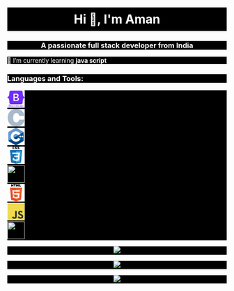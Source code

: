 <h1 align="center" style="color:white;background-color:black;padding:10px;">Hi 👋, I'm Aman</h1>
<h3 align="center" style="color:white;background-color:black;">A passionate full stack developer from India</h3>

<p style="color:white;background-color:black;">🌱 I’m currently learning <b>java script</b></p>

<h3 align="left" style="color:white;background-color:black;">Languages and Tools:</h3>

<p align="left" style="background-color:black;">
  <a href="https://getbootstrap.com" target="_blank" rel="noreferrer">
    <img src="https://raw.githubusercontent.com/devicons/devicon/master/icons/bootstrap/bootstrap-plain-wordmark.svg" width="40" height="40"/>
  </a><br>
  <a href="https://www.cprogramming.com/" target="_blank" rel="noreferrer">
    <img src="https://raw.githubusercontent.com/devicons/devicon/master/icons/c/c-original.svg" width="40" height="40"/>
  </a><br>
  <a href="https://www.w3schools.com/cpp/" target="_blank" rel="noreferrer">
    <img src="https://raw.githubusercontent.com/devicons/devicon/master/icons/cplusplus/cplusplus-original.svg" width="40" height="40"/>
  </a><br>
  <a href="https://www.w3schools.com/css/" target="_blank" rel="noreferrer">
    <img src="https://raw.githubusercontent.com/devicons/devicon/master/icons/css3/css3-original-wordmark.svg" width="40" height="40"/>
  </a><br>
  <a href="https://git-scm.com/" target="_blank" rel="noreferrer">
    <img src="https://www.vectorlogo.zone/logos/git-scm/git-scm-icon.svg" width="40" height="40"/>
  </a><br>
  <a href="https://www.w3.org/html/" target="_blank" rel="noreferrer">
    <img src="https://raw.githubusercontent.com/devicons/devicon/master/icons/html5/html5-original-wordmark.svg" width="40" height="40"/>
  </a><br>
  <a href="https://developer.mozilla.org/en-US/docs/Web/JavaScript" target="_blank" rel="noreferrer">
    <img src="https://raw.githubusercontent.com/devicons/devicon/master/icons/javascript/javascript-original.svg" width="40" height="40"/>
  </a><br>
  <a href="https://tailwindcss.com/" target="_blank" rel="noreferrer">
    <img src="https://www.vectorlogo.zone/logos/tailwindcss/tailwindcss-icon.svg" width="40" height="40"/>
  </a>
</p>

<p align="center" style="background-color:black;">
  <img src="https://github-readme-stats.vercel.app/api/top-langs?username=imamanjangra&show_icons=true&locale=en&layout=compact" />
</p>

<p align="center" style="background-color:black;">
  <img src="https://github-readme-stats.vercel.app/api?username=imamanjangra&show_icons=true&locale=en" />
</p>

<p align="center" style="background-color:black;">
  <img src="https://github-readme-streak-stats.herokuapp.com/?user=imamanjangra&" />
</p>
